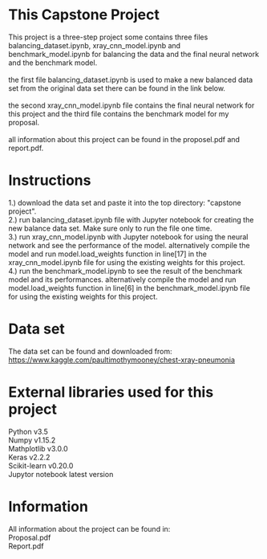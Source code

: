 # This Capstone Project
This project is a three-step project some contains three files balancing_dataset.ipynb, xray_cnn_model.ipynb and benchmark_model.ipynb for balancing the data and the final neural network and the benchmark model.
<br>
<br>
the first file balancing_dataset.ipynb is used to make a new balanced data set from the original data set there can be found in the link below.
<br>
<br>
the second xray_cnn_model.ipynb file contains the final neural network for this project and the third file contains the benchmark model for my proposal.
<br>
<br>
all information about this project can be found in the proposel.pdf and report.pdf.

# Instructions
1.) download the data set and paste it into the top directory: "capstone project".
<br>
2.) run balancing_dataset.ipynb file with Jupyter notebook for creating the new balance data set. Make sure only to run the file one time.
<br>
3.) run xray_cnn_model.ipynb with Jupyter notebook for using the neural network and see the performance of the model.
    alternatively compile the model and run model.load_weights function in line[17] in the xray_cnn_model.ipynb file for using the existing weights for this project.
<br> 
4.) run the benchmark_model.ipynb to see the result of the benchmark model and its performances.
    alternatively compile the model and run model.load_weights function in line[6] in the benchmark_model.ipynb file for using the existing weights for this project.

# Data set
The data set can be found and downloaded from:
https://www.kaggle.com/paultimothymooney/chest-xray-pneumonia

# External libraries used for this project
Python v3.5
<br>
Numpy v1.15.2
<br>
Mathplotlib v3.0.0
<br>
Keras v2.2.2
<br>
Scikit-learn v0.20.0
<br>
Jupytor notebook latest version

# Information
All information about the project can be found in:
<br>
Proposal.pdf
<br>
Report.pdf

